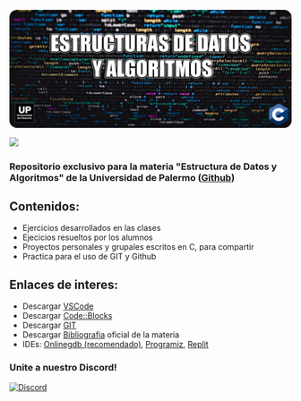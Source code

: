![](./header.png)

![](Loop-blackboard-fondo-720.gif)

### Repositorio exclusivo para la materia "Estructura de Datos y Algoritmos" de la Universidad de Palermo ([Github](https://github.com/UniversidadDePalermo))

## Contenidos:

* Ejercicios desarrollados en las clases
* Ejecicios resueltos por los alumnos
* Proyectos personales y grupales escritos en C, para compartir
* Practica para el uso de GIT y Github

## Enlaces de interes:

* Descargar [VSCode](https://code.visualstudio.com/)
* Descargar [Code::Blocks](http://www.codeblocks.org/downloads/)
* Descargar [GIT](https://git-scm.com)
* Descargar [Bibliografia](https://repositorio.upct.es/bitstream/handle/10317/1361/iap.pdf?sequence=10&isAllowed=y) oficial de la materia
* IDEs: [Onlinegdb (recomendado)](https://www.onlinegdb.com/online_c_compiler), [Programiz](https://www.programiz.com/c-programming/online-compiler/), [Replit](https://replit.com/languages/c)

### **Unite a nuestro Discord!**

  [![Discord](https://img.shields.io/discord/1015625333887733882?color=blue&label=discord&logo=discord&style=for-the-badge)](https://discord.gg/HHdXrC9A)
